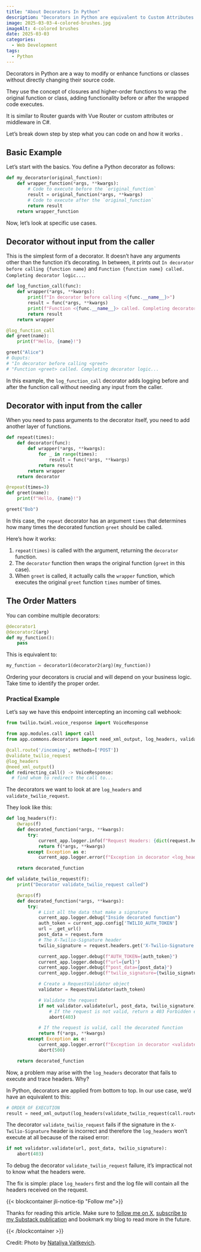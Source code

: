 ```yaml
---
title: "About Decorators In Python"
description: "Decorators in Python are equivalent to Custom Attributes in C#. Let’s check them out."
image: 2025-03-03-4-colored-brushes.jpg
imageAlt: 4-colored brushes
date: 2025-03-03
categories:
  - Web Development
tags:
  - Python
---
```


Decorators in Python are a way to modify or enhance functions or classes without directly changing their source code.

They use the concept of closures and higher-order functions to wrap the original function or class, adding functionality before or after the wrapped code executes.

It is similar to Router guards with Vue Router or custom attributes or middleware in C#.

Let’s break down step by step what you can code on and how it works .

## Basic Example

Let’s start with the basics. You define a Python decorator as follows:

```python
def my_decorator(original_function):
    def wrapper_function(*args, **kwargs):
        # Code to execute before the `original_function`
        result = original_function(*args, **kwargs)
        # Code to execute after the `original_function`
        return result
    return wrapper_function
```

Now, let’s look at specific use cases.

## Decorator without input from the caller

This is the simplest form of a decorator. It doesn’t have any arguments other than the function it’s decorating. In between, it prints out `In decorator before calling {function name}` and `Function {function name} called. Completing decorator logic...`.

```python
def log_function_call(func):
    def wrapper(*args, **kwargs):
        print(f"In decorator before calling <{func.__name__}>")
        result = func(*args, **kwargs)
        print(f"Function <{func.__name__}> called. Completing decorator logic...")
        return result
    return wrapper

@log_function_call
def greet(name):
    print(f"Hello, {name}!")

greet("Alice")
# Ouputs:
# "In decorator before calling <greet>
# "Function <greet> called. Completing decorator logic...
```

In this example, the `log_function_call` decorator adds logging before and after the function call without needing any input from the caller.

## Decorator with input from the caller

When you need to pass arguments to the decorator itself, you need to add another layer of functions.

```python
def repeat(times):
    def decorator(func):
        def wrapper(*args, **kwargs):
            for _ in range(times):
                result = func(*args, **kwargs)
            return result
        return wrapper
    return decorator

@repeat(times=3)
def greet(name):
    print(f"Hello, {name}!")

greet("Bob")

```

In this case, the `repeat` decorator has an argument `times` that determines how many times the decorated function `greet` should be called.

Here’s how it works:

1. `repeat(times)` is called with the argument, returning the `decorator` function.
2. The `decorator` function then wraps the original function (`greet` in this case).
3. When `greet` is called, it actually calls the `wrapper` function, which executes the original `greet` function `times` number of times.

## The Order Matters

You can combine multiple decorators:

```python
@decorator1
@decorator2(arg)
def my_function():
    pass

```

This is equivalent to:

```python
my_function = decorator1(decorator2(arg)(my_function))

```

Ordering your decorators is crucial and will depend on your business logic. Take time to identify the proper order.

### Practical Example

Let’s say we have this endpoint intercepting an incoming call webhook:

```python
from twilio.twiml.voice_response import VoiceResponse

from app.modules.call import call
from app.commons.decorators import need_xml_output, log_headers, validate_twilio_request

@call.route('/incoming', methods=['POST'])
@validate_twilio_request
@log_headers
@need_xml_output()
def redirecting_call() -> VoiceResponse:
  # find whom to redirect the call to...
```

The decorators we want to look at are `log_headers` and `validate_twilio_request`.

They look like this:

```python
def log_headers(f):
    @wraps(f)
    def decorated_function(*args, **kwargs):
        try:
            current_app.logger.info(f"Request Headers: {dict(request.headers)}")
            return f(*args, **kwargs)
        except Exception as e:
            current_app.logger.error(f"Exception in decorator <log_headers>: {e}")

    return decorated_function

def validate_twilio_request(f):
    print("Decorator validate_twilio_request called")

    @wraps(f)
    def decorated_function(*args, **kwargs):
        try:
            # List all the data that make a signature
            current_app.logger.debug("Inside decorated function")
            auth_token = current_app.config['TWILIO_AUTH_TOKEN']
            url = _get_url()
            post_data = request.form
            # The X-Twilio-Signature header
            twilio_signature = request.headers.get('X-Twilio-Signature', '')

            current_app.logger.debug(f"AUTH_TOKEN={auth_token}")
            current_app.logger.debug(f"url={url}")
            current_app.logger.debug(f"post_data={post_data}")
            current_app.logger.debug(f"twilio_signature={twilio_signature}")

            # Create a RequestValidator object
            validator = RequestValidator(auth_token)

            # Validate the request
            if not validator.validate(url, post_data, twilio_signature):
                # If the request is not valid, return a 403 Forbidden error
                abort(403)

            # If the request is valid, call the decorated function
            return f(*args, **kwargs)
        except Exception as e:
            current_app.logger.error(f"Exception in decorator <validate_twilio_request>: {e}")
            abort(500)

    return decorated_function
```

Now, a problem may arise with the `log_headers` decorator that fails to execute and trace headers. Why?

In Python, decorators are applied from bottom to top. In our use case, we’d have an equivalent to this:

```python
# ORDER OF EXECUTION
result = need_xml_output(log_headers(validate_twilio_request(call.route(args)))(redirecting_call))
```

The decorator `validate_twilio_request` fails if the signature in the `X-Twilio-Signature` header is incorrect and therefore the `log_headers` won’t execute at all because of the raised error:

```python
if not validator.validate(url, post_data, twilio_signature):
    abort(403)
```

To debug the decorator `validate_twilio_request` failure, it’s impractical not to know what the headers were.

The fix is simple: place `log_headers` first and the log file will contain all the headers received on the request.

{{< blockcontainer jli-notice-tip "Follow me">}}

Thanks for reading this article. Make sure to [follow me on X](https://x.com/LitzlerJeremie), [subscribe to my Substack publication](https://iamjeremie.substack.com/) and bookmark my blog to read more in the future.

{{< /blockcontainer >}}

Credit: Photo by [Nataliya Vaitkevich](https://www.pexels.com/photo/blue-and-white-paint-brush-5642113/).
